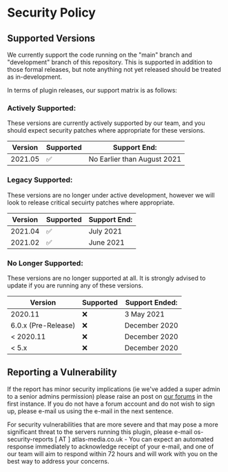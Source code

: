 # Security Policy

## Supported Versions

We currently support the code running on the "main" branch and "development" branch of this repository. This is supported in addition to those formal releases, but note anything not yet released should be treated as in-development.

In terms of plugin releases, our support matrix is as follows:

### Actively Supported:
These versions are currently actively supported by our team, and you should expect security patches where appropriate for these versions. 

| Version             | Supported          | Support End:                   |
| ------------------- | ------------------ | ------------------------------ |
| 2021.05             | :white_check_mark: | No Earlier than August 2021    |

###  Legacy Supported:
These versions are no longer under active development, however we will look to release critical secuirty patches where appropriate. 

| Version             | Supported          | Support End: |
| ------------------- | ------------------ | ------------ |
| 2021.04             | :white_check_mark: | July 2021    |
| 2021.02             | :white_check_mark: | June 2021    |

###  No Longer Supported:
These versions are no longer supported at all. It is strongly advised to update if you are running any of these versions. 

| Version             | Supported          | Support Ended:      |
| ------------------- | ------------------ | ------------------- |
| 2020.11             | :x:                | 3 May 2021          |
| 6.0.x (Pre-Release) | :x:                | December 2020       |
| < 2020.11           | :x:                | December 2020       |
| < 5.x               | :x:                | December 2020       |

## Reporting a Vulnerability

If the report has minor security implications (ie we've added a super admin to a senior admins permission) please raise an post on [our forums](https://forum.totalfreedom.me/) in the first instance. If you do not have a forum account and do not wish to sign up, please e-mail us using the e-mail in the next sentence.

For security vulnerabilities that are more severe and that may pose a more significant threat to the servers running this plugin, please e-mail os-security-reports [ AT ] atlas-media.co.uk - You can expect an automated response immediately to acknowledge receipt of your e-mail, and one of our team will aim to respond within 72 hours and will work with you on the best way to address your concerns.
